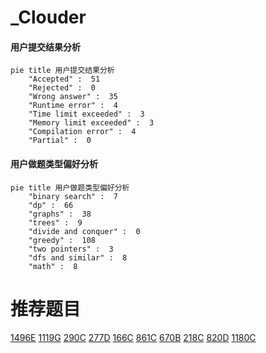 # _Clouder

<!-- tabs:start -->



#### **用户提交结果分析**

```mermaid
pie title 用户提交结果分析
    "Accepted" :  51
    "Rejected" :  0
    "Wrong answer" :  35
    "Runtime error" :  4
    "Time limit exceeded" :  3
    "Memory limit exceeded" :  3
    "Compilation error" :  4
    "Partial" :  0
```

#### **用户做题类型偏好分析**

```mermaid
pie title 用户做题类型偏好分析
    "binary search" :  7
    "dp" :  66
    "graphs" :  38
    "trees" :  9
    "divide and conquer" :  0
    "greedy" :  108
    "two pointers" :  3
    "dfs and similar" :  8
    "math" :  8
```



<!-- tabs:end -->
# 推荐题目
[1496E](https://codeforces.com/contest/1496/problem/E)
[1119G](https://codeforces.com/contest/1119/problem/G)
[290C](https://codeforces.com/contest/290/problem/C)
[277D](https://codeforces.com/contest/277/problem/D)
[166C](https://codeforces.com/contest/166/problem/C)
[861C](https://codeforces.com/contest/861/problem/C)
[670B](https://codeforces.com/contest/670/problem/B)
[218C](https://codeforces.com/contest/218/problem/C)
[820D](https://codeforces.com/contest/820/problem/D)
[1180C](https://codeforces.com/contest/1180/problem/C)
